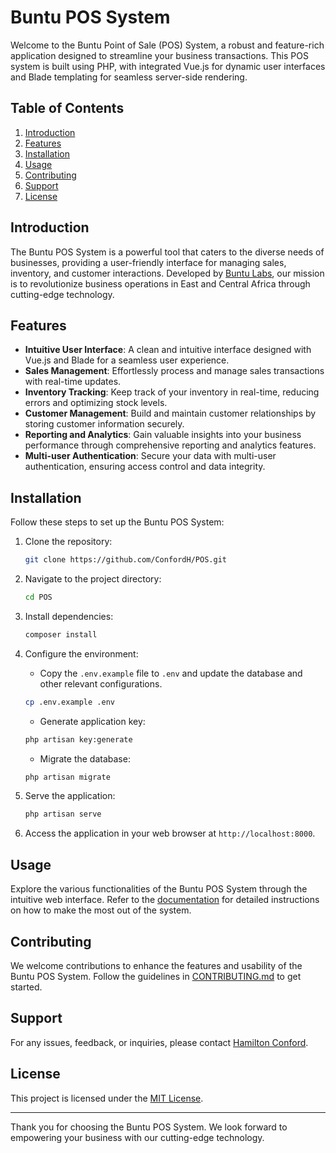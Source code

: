 # Buntu POS System

Welcome to the Buntu Point of Sale (POS) System, a robust and feature-rich application designed to streamline your business transactions. This POS system is built using PHP, with integrated Vue.js for dynamic user interfaces and Blade templating for seamless server-side rendering.

## Table of Contents

1. [Introduction](#introduction)
2. [Features](#features)
3. [Installation](#installation)
4. [Usage](#usage)
5. [Contributing](#contributing)
6. [Support](#support)
7. [License](#license)

## Introduction

The Buntu POS System is a powerful tool that caters to the diverse needs of businesses, providing a user-friendly interface for managing sales, inventory, and customer interactions. Developed by [Buntu Labs](https://www.linkedin.com/in/hamilton-conford-42ba87158/), our mission is to revolutionize business operations in East and Central Africa through cutting-edge technology.

## Features

- **Intuitive User Interface**: A clean and intuitive interface designed with Vue.js and Blade for a seamless user experience.
- **Sales Management**: Effortlessly process and manage sales transactions with real-time updates.
- **Inventory Tracking**: Keep track of your inventory in real-time, reducing errors and optimizing stock levels.
- **Customer Management**: Build and maintain customer relationships by storing customer information securely.
- **Reporting and Analytics**: Gain valuable insights into your business performance through comprehensive reporting and analytics features.
- **Multi-user Authentication**: Secure your data with multi-user authentication, ensuring access control and data integrity.

## Installation

Follow these steps to set up the Buntu POS System:

1. Clone the repository:

   ```bash
   git clone https://github.com/ConfordH/POS.git
   ```

2. Navigate to the project directory:

   ```bash
   cd POS
   ```

3. Install dependencies:

   ```bash
   composer install
   ```

4. Configure the environment:

   - Copy the `.env.example` file to `.env` and update the database and other relevant configurations.

   ```bash
   cp .env.example .env
   ```

   - Generate application key:

   ```bash
   php artisan key:generate
   ```

   - Migrate the database:

   ```bash
   php artisan migrate
   ```

5. Serve the application:

   ```bash
   php artisan serve
   ```

6. Access the application in your web browser at `http://localhost:8000`.

## Usage

Explore the various functionalities of the Buntu POS System through the intuitive web interface. Refer to the [documentation](docs/) for detailed instructions on how to make the most out of the system.

## Contributing

We welcome contributions to enhance the features and usability of the Buntu POS System. Follow the guidelines in [CONTRIBUTING.md](CONTRIBUTING.md) to get started.

## Support

For any issues, feedback, or inquiries, please contact [Hamilton Conford](mailto:hamiltonconford@gmail.com).

## License

This project is licensed under the [MIT License](LICENSE).

---

Thank you for choosing the Buntu POS System. We look forward to empowering your business with our cutting-edge technology.
